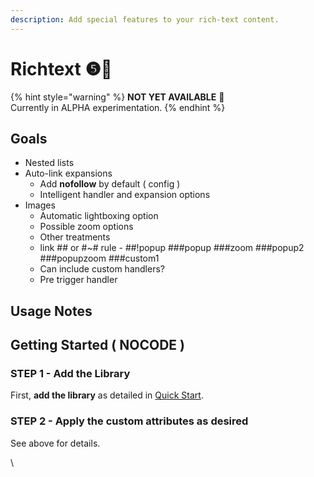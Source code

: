 ```yaml
---
description: Add special features to your rich-text content.
---
```


# Richtext ❺🧪

{% hint style="warning" %}
**NOT YET AVAILABLE** 🧪\
Currently in ALPHA experimentation.&#x20;
{% endhint %}

## Goals

* Nested lists
* Auto-link expansions
  * Add **nofollow** by default ( config )&#x20;
  * Intelligent handler and expansion options
* Images
  * Automatic lightboxing option&#x20;
  * Possible zoom options
  * Other treatments
  * link ## or #\~# rule - ##!popup ###popup ###zoom ###popup2 ###popupzoom ###custom1
  * Can include custom handlers?&#x20;
  * Pre trigger handler

## Usage Notes



## Getting Started ( NOCODE ) <a href="#getting-started-nocode" id="getting-started-nocode"></a>

### STEP 1 - Add the Library <a href="#step-1---add-the-library" id="step-1---add-the-library"></a>

First, **add the library** as detailed in [Quick Start](quick-start.md).&#x20;

### STEP 2 - Apply the custom attributes as desired <a href="#step-2---apply-wfu-decode-to-the-html-embed-element-you-want-to-decode" id="step-2---apply-wfu-decode-to-the-html-embed-element-you-want-to-decode"></a>

See above for details.

\
